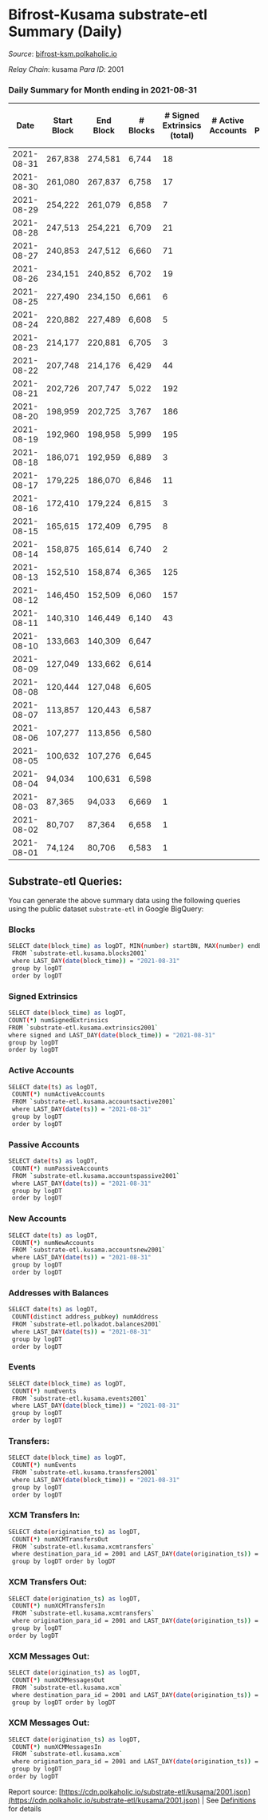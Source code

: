 # Bifrost-Kusama substrate-etl Summary (Daily)

_Source_: [bifrost-ksm.polkaholic.io](https://bifrost-ksm.polkaholic.io)

*Relay Chain*: kusama
*Para ID*: 2001



### Daily Summary for Month ending in 2021-08-31


| Date | Start Block | End Block | # Blocks | # Signed Extrinsics (total) | # Active Accounts | # Passive | # New | # Addresses with Balances | # Events | # Transfers | # XCM Transfers In | # XCM Transfers Out | # XCM In | # XCM Out | Issues | 
| ---- | ----------- | --------- | -------- | --------------------------- | ----------------- | --------- | ----- | ------------------------- | -------- | ----------- | ------------------ | ------------------- | -------- | --------- | ------ |
| 2021-08-31 | 267,838 | 274,581 | 6,744 | 18 |  |  |  | 55,215 | 13,529 |   |   |   |  |  |  |
| 2021-08-30 | 261,080 | 267,837 | 6,758 | 17 |  |  |  | 55,215 | 13,554 |   |   |   |  |  |  |
| 2021-08-29 | 254,222 | 261,079 | 6,858 | 7 |  |  |  | 55,215 | 13,739 |   |   |   |  |  |  |
| 2021-08-28 | 247,513 | 254,221 | 6,709 | 21 |  |  |  | 55,215 | 13,467 | 1 ($0.00812) |   |   |  |  |  |
| 2021-08-27 | 240,853 | 247,512 | 6,660 | 71 |  |  |  | 55,212 | 13,558 | 32 ($700,808.87) |   |   |  |  |  |
| 2021-08-26 | 234,151 | 240,852 | 6,702 | 19 |  |  |  |  | 13,464 |   |   |   |  |  |  |
| 2021-08-25 | 227,490 | 234,150 | 6,661 | 6 |  |  |  |  | 13,344 | 2  |   |   |  |  |  |
| 2021-08-24 | 220,882 | 227,489 | 6,608 | 5 |  |  |  |  | 13,227 |   |   |   |  |  |  |
| 2021-08-23 | 214,177 | 220,881 | 6,705 | 3 |  |  |  |  | 13,420 |   |   |   |  |  |  |
| 2021-08-22 | 207,748 | 214,176 | 6,429 | 44 |  |  |  |  | 24,386 |   |   |   |  |  |  |
| 2021-08-21 | 202,726 | 207,747 | 5,022 | 192 |  |  |  |  | 70,377 |   |   |   |  |  |  |
| 2021-08-20 | 198,959 | 202,725 | 3,767 | 186 |  |  |  |  | 52,800 |   |   |   |  |  |  |
| 2021-08-19 | 192,960 | 198,958 | 5,999 | 195 |  |  |  |  | 81,961 |   |   |   |  |  |  |
| 2021-08-18 | 186,071 | 192,959 | 6,889 | 3 |  |  |  |  | 13,790 |   |   |   |  |  |  |
| 2021-08-17 | 179,225 | 186,070 | 6,846 | 11 |  |  |  |  | 13,740 | 23 ($15,499.49) |   |   |  |  |  |
| 2021-08-16 | 172,410 | 179,224 | 6,815 | 3 |  |  |  |  | 13,637 |   |   |   |  |  |  |
| 2021-08-15 | 165,615 | 172,409 | 6,795 | 8 |  |  |  |  | 13,601 |   |   |   |  |  |  |
| 2021-08-14 | 158,875 | 165,614 | 6,740 | 2 |  |  |  |  | 13,486 |   |   |   |  |  |  |
| 2021-08-13 | 152,510 | 158,874 | 6,365 | 125 |  |  |  |  | 55,258 | 40,902 ($49,134.84) |   |   |  |  |  |
| 2021-08-12 | 146,450 | 152,509 | 6,060 | 157 |  |  |  |  | 77,242 | 34,801 ($2,134,347.62) |   |   |  |  |  |
| 2021-08-11 | 140,310 | 146,449 | 6,140 | 43 |  |  |  |  | 51,387 | 17,301 ($2,516,883.73) |   |   |  |  |  |
| 2021-08-10 | 133,663 | 140,309 | 6,647 |  |  |  |  |  | 13,297 |   |   |   |  |  |  |
| 2021-08-09 | 127,049 | 133,662 | 6,614 |  |  |  |  |  | 13,232 |   |   |   |  |  |  |
| 2021-08-08 | 120,444 | 127,048 | 6,605 |  |  |  |  |  | 13,214 |   |   |   |  |  |  |
| 2021-08-07 | 113,857 | 120,443 | 6,587 |  |  |  |  |  | 13,177 |   |   |   |  |  |  |
| 2021-08-06 | 107,277 | 113,856 | 6,580 |  |  |  |  |  | 13,164 |   |   |   |  |  |  |
| 2021-08-05 | 100,632 | 107,276 | 6,645 |  |  |  |  |  | 13,294 |   |   |   |  |  |  |
| 2021-08-04 | 94,034 | 100,631 | 6,598 |  |  |  |  |  | 13,199 |   |   |   |  |  |  |
| 2021-08-03 | 87,365 | 94,033 | 6,669 | 1 |  |  |  |  | 13,343 |   |   |   |  |  |  |
| 2021-08-02 | 80,707 | 87,364 | 6,658 | 1 |  |  |  |  | 13,321 |   |   |   |  |  |  |
| 2021-08-01 | 74,124 | 80,706 | 6,583 | 1 |  |  |  |  | 13,170 |   |   |   |  |  |  |

## Substrate-etl Queries:
You can generate the above summary data using the following queries using the public dataset `substrate-etl` in Google BigQuery:

### Blocks
```bash
SELECT date(block_time) as logDT, MIN(number) startBN, MAX(number) endBN, COUNT(*) numBlocks 
 FROM `substrate-etl.kusama.blocks2001`  
 where LAST_DAY(date(block_time)) = "2021-08-31" 
 group by logDT 
 order by logDT
```

### Signed Extrinsics
```bash
SELECT date(block_time) as logDT, 
COUNT(*) numSignedExtrinsics 
FROM `substrate-etl.kusama.extrinsics2001`  
where signed and LAST_DAY(date(block_time)) = "2021-08-31" 
group by logDT 
order by logDT
```

### Active Accounts
```bash
SELECT date(ts) as logDT, 
 COUNT(*) numActiveAccounts 
 FROM `substrate-etl.kusama.accountsactive2001` 
 where LAST_DAY(date(ts)) = "2021-08-31" 
 group by logDT 
 order by logDT
```

### Passive Accounts
```bash
SELECT date(ts) as logDT, 
 COUNT(*) numPassiveAccounts 
 FROM `substrate-etl.kusama.accountspassive2001` 
 where LAST_DAY(date(ts)) = "2021-08-31" 
 group by logDT 
 order by logDT
```

### New Accounts
```bash
SELECT date(ts) as logDT, 
 COUNT(*) numNewAccounts 
 FROM `substrate-etl.kusama.accountsnew2001` 
 where LAST_DAY(date(ts)) = "2021-08-31" 
 group by logDT
 order by logDT
```

### Addresses with Balances
```bash
SELECT date(ts) as logDT,
 COUNT(distinct address_pubkey) numAddress 
 FROM `substrate-etl.polkadot.balances2001` 
 where LAST_DAY(date(ts)) = "2021-08-31" 
 group by logDT 
 order by logDT
```

### Events
```bash
SELECT date(block_time) as logDT, 
 COUNT(*) numEvents 
 FROM `substrate-etl.kusama.events2001` 
 where LAST_DAY(date(block_time)) = "2021-08-31" 
 group by logDT 
 order by logDT
```

### Transfers:
```bash
SELECT date(block_time) as logDT, 
 COUNT(*) numEvents 
 FROM `substrate-etl.kusama.transfers2001` 
 where LAST_DAY(date(block_time)) = "2021-08-31" 
 group by logDT 
 order by logDT
```

### XCM Transfers In:
```bash
SELECT date(origination_ts) as logDT, 
 COUNT(*) numXCMTransfersOut 
 FROM `substrate-etl.kusama.xcmtransfers` 
 where destination_para_id = 2001 and LAST_DAY(date(origination_ts)) = "2021-08-31" 
 group by logDT order by logDT
```

### XCM Transfers Out:
```bash
SELECT date(origination_ts) as logDT, 
 COUNT(*) numXCMTransfersIn 
 FROM `substrate-etl.kusama.xcmtransfers` 
 where origination_para_id = 2001 and LAST_DAY(date(origination_ts)) = "2021-08-31" 
 group by logDT 
order by logDT
```

### XCM Messages Out:
```bash
SELECT date(origination_ts) as logDT, 
 COUNT(*) numXCMMessagesOut 
 FROM `substrate-etl.kusama.xcm` 
 where destination_para_id = 2001 and LAST_DAY(date(origination_ts)) = "2021-08-31" 
 group by logDT order by logDT
```

### XCM Messages Out:
```bash
SELECT date(origination_ts) as logDT, 
 COUNT(*) numXCMMessagesIn 
 FROM `substrate-etl.kusama.xcm` 
 where origination_para_id = 2001 and LAST_DAY(date(origination_ts)) = "2021-08-31" 
 group by logDT 
order by logDT
```


Report source: [https://cdn.polkaholic.io/substrate-etl/kusama/2001.json](https://cdn.polkaholic.io/substrate-etl/kusama/2001.json) | See [Definitions](/DEFINITIONS.md) for details
